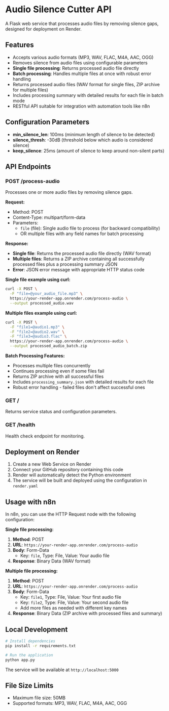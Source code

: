 # Audio Silence Cutter API

A Flask web service that processes audio files by removing silence gaps, designed for deployment on Render.

## Features

- Accepts various audio formats (MP3, WAV, FLAC, M4A, AAC, OGG)
- Removes silence from audio files using configurable parameters
- **Single file processing**: Returns processed audio file directly
- **Batch processing**: Handles multiple files at once with robust error handling
- Returns processed audio files (WAV format for single files, ZIP archive for multiple files)
- Includes processing summary with detailed results for each file in batch mode
- RESTful API suitable for integration with automation tools like n8n

## Configuration Parameters

- **min_silence_len**: 100ms (minimum length of silence to be detected)
- **silence_thresh**: -30dB (threshold below which audio is considered silence)
- **keep_silence**: 25ms (amount of silence to keep around non-silent parts)

## API Endpoints

### POST /process-audio

Processes one or more audio files by removing silence gaps.

**Request:**
- Method: POST
- Content-Type: multipart/form-data
- Parameters:
  - `file` (file): Single audio file to process (for backward compatibility)
  - OR multiple files with any field names for batch processing

**Response:**
- **Single file**: Returns the processed audio file directly (WAV format)
- **Multiple files**: Returns a ZIP archive containing all successfully processed files plus a processing summary JSON
- **Error**: JSON error message with appropriate HTTP status code

**Single file example using curl:**
```bash
curl -X POST \
  -F "file=@your_audio_file.mp3" \
  https://your-render-app.onrender.com/process-audio \
  --output processed_audio.wav
```

**Multiple files example using curl:**
```bash
curl -X POST \
  -F "file1=@audio1.mp3" \
  -F "file2=@audio2.wav" \
  -F "file3=@audio3.flac" \
  https://your-render-app.onrender.com/process-audio \
  --output processed_audio_batch.zip
```

**Batch Processing Features:**
- Processes multiple files concurrently
- Continues processing even if some files fail
- Returns ZIP archive with all successful files
- Includes `processing_summary.json` with detailed results for each file
- Robust error handling - failed files don't affect successful ones

### GET /

Returns service status and configuration parameters.

### GET /health

Health check endpoint for monitoring.

## Deployment on Render

1. Create a new Web Service on Render
2. Connect your GitHub repository containing this code
3. Render will automatically detect the Python environment
4. The service will be built and deployed using the configuration in `render.yaml`

## Usage with n8n

In n8n, you can use the HTTP Request node with the following configuration:

**Single file processing:**
1. **Method**: POST
2. **URL**: `https://your-render-app.onrender.com/process-audio`
3. **Body**: Form-Data
   - Key: `file`, Type: File, Value: Your audio file
4. **Response**: Binary Data (WAV format)

**Multiple file processing:**
1. **Method**: POST
2. **URL**: `https://your-render-app.onrender.com/process-audio`
3. **Body**: Form-Data
   - Key: `file1`, Type: File, Value: Your first audio file
   - Key: `file2`, Type: File, Value: Your second audio file
   - Add more files as needed with different key names
4. **Response**: Binary Data (ZIP archive with processed files and summary)

## Local Development

```bash
# Install dependencies
pip install -r requirements.txt

# Run the application
python app.py
```

The service will be available at `http://localhost:5000`

## File Size Limits

- Maximum file size: 50MB
- Supported formats: MP3, WAV, FLAC, M4A, AAC, OGG 